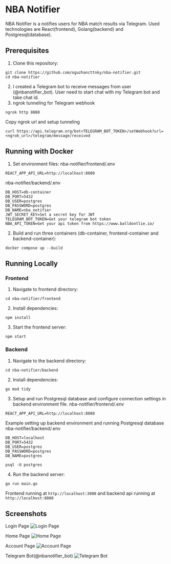 # NBA Notifier

NBA Notifier is a notifies users for NBA match results via Telegram. Used technologies are React(frontend), Golang(backend) and Postgresql(database).

## Prerequisites

1. Clone this repository:
```console
git clone https://github.com/oguzhancttnky/nba-notifier.git
cd nba-notifier
```
2. I created a Telegram bot to receive messages from user (@nbanotifier_bot). User need to start chat with my Telegram bot and take chat id.
3. ngrok tunneling for Telegram webhook
```console
ngrok http 8080
```
Copy ngrok url and setup tunneling
```console
curl https://api.telegram.org/bot<TELEGRAM_BOT_TOKEN>/setWebhook?url=<ngrok_url>/telegram/message/received
```

## Running with Docker

1. Set environment files:
nba-notifier/frontend/.env
```
REACT_APP_API_URL=http://localhost:8080
```
nba-notifier/backend/.env
```
DB_HOST=db-container
DB_PORT=5432
DB_USER=postgres
DB_PASSWORD=postgres
DB_NAME=nba_notifier
JWT_SECRET_KEY=Set a secret key for JWT
TELEGRAM_BOT_TOKEN=Get your telegram bot token
NBA_API_TOKEN=Get your api token from https://www.balldontlie.io/
```
2. Build and run three containers (db-container, frontend-container and backend-container):
```console
docker compose up --build
```
## Running Locally
### Frontend

1. Navigate to frontend directory:
```console
cd nba-notifier/frontend
```
2. Install dependencies:
```console
npm install
```
3. Start the frontend server:
```console
npm start
```
### Backend

1. Navigate to the backend directory:
```console
cd nba-notifier/backend
```
2. Install dependencies:
```console
go mod tidy
```
3. Setup and run Postgresql database and configure connection settings in backend environment file.
nba-notifier/frontend/.env
```
REACT_APP_API_URL=http://localhost:8080
```
Example setting up backend environment and running Postgresql database
nba-notifier/backend/.env
```
DB_HOST=localhost
DB_PORT=5432
DB_USER=postgres
DB_PASSWORD=postgres
DB_NAME=postgres
```
```console
psql -U postgres
```
4. Run the backend server:
```console
go run main.go
```

Frontend running at `http://localhost:3000` and backend api running at `http://localhost:8080`

## Screenshots

Login Page
![Login Page](https://github.com/user-attachments/assets/541d3031-0118-4bdb-82e4-ccb3df15d947)

Home Page
![Home Page](https://github.com/user-attachments/assets/dcde5e6c-5949-49a5-b689-1c76233b6257)

Account Page
![Account Page](https://github.com/user-attachments/assets/947302f6-151e-4f7c-ac7c-e524e8e1002d)

Telegram Bot(@nbanotifier_bot)
![Telegram Bot](https://github.com/user-attachments/assets/b899fd85-3ecf-4316-9c32-1942f11bc2fd)



